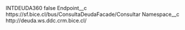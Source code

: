 <?xml version="1.0" encoding="UTF-8"?>
<CustomMetadata xmlns="http://soap.sforce.com/2006/04/metadata" xmlns:xsi="http://www.w3.org/2001/XMLSchema-instance" xmlns:xsd="http://www.w3.org/2001/XMLSchema">
    <label>INTDEUDA360</label>
    <protected>false</protected>
    <values>
        <field>Endpoint__c</field>
        <value xsi:type="xsd:string">https://sf.bice.cl/bus/ConsultaDeudaFacade/Consultar</value>
    </values>
    <values>
        <field>Namespace__c</field>
        <value xsi:type="xsd:string">http://deuda.ws.ddc.crm.bice.cl/</value>
    </values>
</CustomMetadata>
